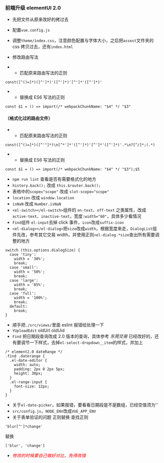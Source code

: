 ### 前端升级 elementUI 2.0

- 先把文件从原来改好的拷过去
- 配置`vue.config.js`
- 调整`theme/index.css`，注意颜色配置与字体大小，之后把`assest`文件夹的 css 拷贝过去，还有`index.html`
- 修改路由写法

- - 匹配原来路由写法的正则

```
const([^()=]*)([^']*)'([^']*)'[^']*'([^']*)'
```

- - 替换成 ES6 写法的正则

```
const $1 = () => import(/* webpackChunkName: "$4" */ "$3"
```

#### （格式化过的路由文件）

- - 匹配原来路由写法的正则

```
const([^()=]*)([^'"]*)\n[^*']*'([^']*)'[^']*'([^']*)'.*\n?[^/]*;(.*)
```

- - 替换成 ES6 写法的正则

```
const $1 = () => import(/* webpackChunkName: "$4" */ "$3");$5
```

- `npm run lint` 查看是否有需要格式化的地方
- `history.back();` 改成 `this.$router.back();`
- 表格中的`scope="scope"` 改成 `slot-scope="scope"`
- `location` 改成 `window.location`
- `isNaN` 改成 `Number.isNaN`
- `<el-switch></el-switch>`组件的 `on-text`、`off-text` 之类属性，改成 `active-text`、`inactive-text`，宽度`:width="60"`，具体多少看情况
- `Find`组件 `el-input`去掉 click 事件，`icon`改成`suffix-icon`
- `<el-dialog></el-dialog>`把`size`改成`width`，根据宽度来走，`DialogList`组件先改，参考其它交易 width，并使用正则`<el-dialog.*size`查出所有需要调整的地方

```
switch (this.options.dialogSize) {
  case 'tiny':
    width = '30%';
    break;
  case 'small':
    width = '50%';
    break;
  case 'large':
    width = '85%';
    break;
  case 'full':
    width = '100%';
    break;
  default:
    break;
}
```

- 顺手把`./src/views/`里面 eslint 报错给处理一下
- `YUploadEdit` oldUrl oldUid
- `Find` 把日期段查询改成 2.0 版本的查询，具体参考 _东莞交易_ 已经改好的，还有要调节一下样式，去掉`el-select-dropdown__item`的样式，并加上

```
/* element2.0 dateRange */
.find .daterange {
  .el-date-editor {
    width: auto;
    padding: 2px 0 2px 5px;
    height: 30px;
  }
  .el-range-input {
    font-size: 12px;
  }
}
```

- 关于`el-date-picker`，如果报错，要看看日期段是不是数组，已经空值须为''
- `src/config.js`，`NODE_ENV`改成`VUE_APP_ENV`
- 关于表单验证的问题
正则替换
查找正则
```
'blur[^']*change'
```
替换
```
['blur', 'change']
```

- <font color="#f00">_修改的时候要自己做好对比，免得改错_</font>
